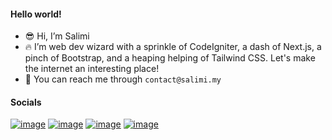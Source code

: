 #### Hello world!

- 😎 Hi, I’m Salimi
- 🔥 I’m web dev wizard with a sprinkle of CodeIgniter, a dash of Next.js, a pinch of Bootstrap, and a heaping helping of Tailwind CSS. Let's make the internet an interesting place!
- 📨 You can reach me through `contact@salimi.my`

#### Socials

[![image](https://img.shields.io/badge/website-000000?style=for-the-badge&logo=About.me&logoColor=white)](https://www.salimi.my/)
[![image](https://img.shields.io/badge/Facebook-1877F2?style=for-the-badge&logo=facebook&logoColor=white)](https://www.facebook.com/mysalimi)
[![image](https://img.shields.io/badge/Instagram-E4405F?style=for-the-badge&logo=instagram&logoColor=white)](https://www.instagram.com/salimi.my/)
[![image](https://img.shields.io/badge/LinkedIn-0077B5?style=for-the-badge&logo=linkedin&logoColor=white)](https://www.linkedin.com/in/mohamad-salimi/)
